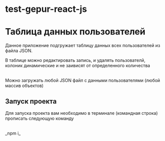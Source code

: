 # test-gepur-react-js
<h1>Таблица данных пользователей</h1>
<p>Данное приложение подгружает таблицу данных всех пользователей из файла JSON.</p>
<p>В таблице можно редактировать запись, и удалять пользователй, колоник динамические и не заивисят от определенного количества</p><br>
<span>Можно загружать любой JSON файл с данными пользователями (любой массив объектов)</span>

<h2>Запуск проекта</h2>
<p>Для запуска проекта вам необходимо в терминале (командная строка) прописать следующую команду</p><br>
<span>_npm i_ </span>
